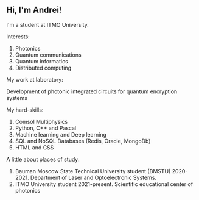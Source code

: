 ## Hi, I'm Andrei!

I'm a student at ITMO University.

Interests:

1. Photonics
2. Quantum communications
3. Quantum informatics
4. Distributed computing

My work at laboratory: 

Development of photonic integrated circuits for quantum encryption systems 

My hard-skills:

1. Comsol Multiphysics
2. Python, C++ and Pascal 
3. Machine learning and Deep learning 
4. SQL and NoSQL Databases (Redis, Oracle, MongoDb)
5. HTML and CSS


A little about places of study:

1. Bauman Moscow State Technical University student (BMSTU) 2020-2021. 
   Department of Laser and Optoelectronic Systems.
3. ITMO University student 2021-present. 
   Scientific educational center of photonics


